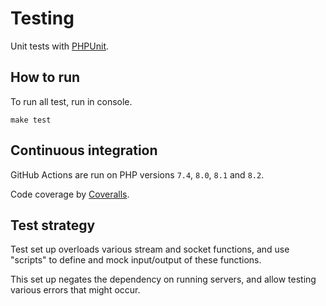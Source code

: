 # Testing

Unit tests with [PHPUnit](https://phpunit.readthedocs.io/).


## How to run

To run all test, run in console.

```
make test
```


## Continuous integration

GitHub Actions are run on PHP versions `7.4`, `8.0`, `8.1` and `8.2`.

Code coverage by [Coveralls](https://coveralls.io/github/Textalk/websocket-php).


## Test strategy

Test set up overloads various stream and socket functions,
and use "scripts" to define and mock input/output of these functions.

This set up negates the dependency on running servers,
and allow testing various errors that might occur.
